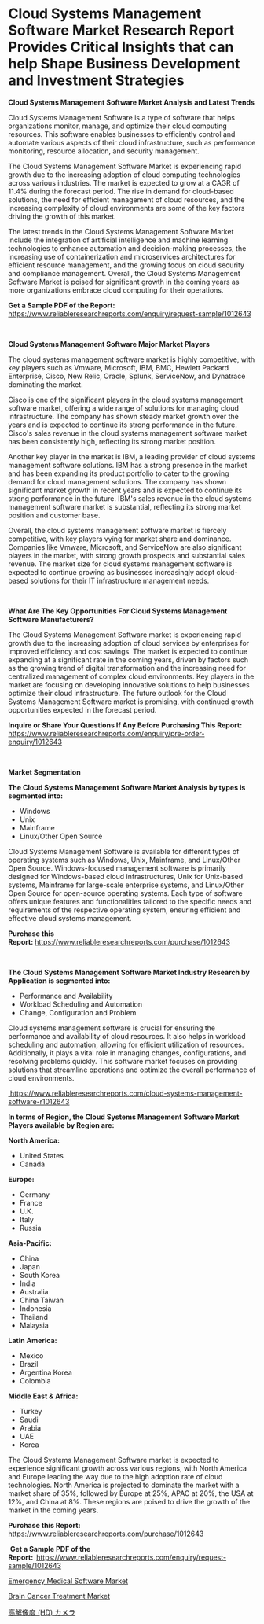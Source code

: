 <p><h1>Cloud Systems Management Software Market Research Report Provides Critical Insights that can help Shape Business Development and Investment Strategies</h1></p><p><strong>Cloud Systems Management Software Market Analysis and Latest Trends</strong></p>
<p><p>Cloud Systems Management Software is a type of software that helps organizations monitor, manage, and optimize their cloud computing resources. This software enables businesses to efficiently control and automate various aspects of their cloud infrastructure, such as performance monitoring, resource allocation, and security management.</p><p>The Cloud Systems Management Software Market is experiencing rapid growth due to the increasing adoption of cloud computing technologies across various industries. The market is expected to grow at a CAGR of 11.4% during the forecast period. The rise in demand for cloud-based solutions, the need for efficient management of cloud resources, and the increasing complexity of cloud environments are some of the key factors driving the growth of this market.</p><p>The latest trends in the Cloud Systems Management Software Market include the integration of artificial intelligence and machine learning technologies to enhance automation and decision-making processes, the increasing use of containerization and microservices architectures for efficient resource management, and the growing focus on cloud security and compliance management. Overall, the Cloud Systems Management Software Market is poised for significant growth in the coming years as more organizations embrace cloud computing for their operations.</p></p>
<p><strong>Get a Sample PDF of the Report:&nbsp;</strong> <a href="https://www.reliableresearchreports.com/enquiry/request-sample/1012643">https://www.reliableresearchreports.com/enquiry/request-sample/1012643</a></p>
<p>&nbsp;</p>
<p><strong>Cloud Systems Management Software Major Market Players</strong></p>
<p><p>The cloud systems management software market is highly competitive, with key players such as Vmware, Microsoft, IBM, BMC, Hewlett Packard Enterprise, Cisco, New Relic, Oracle, Splunk, ServiceNow, and Dynatrace dominating the market.</p><p>Cisco is one of the significant players in the cloud systems management software market, offering a wide range of solutions for managing cloud infrastructure. The company has shown steady market growth over the years and is expected to continue its strong performance in the future. Cisco's sales revenue in the cloud systems management software market has been consistently high, reflecting its strong market position.</p><p>Another key player in the market is IBM, a leading provider of cloud systems management software solutions. IBM has a strong presence in the market and has been expanding its product portfolio to cater to the growing demand for cloud management solutions. The company has shown significant market growth in recent years and is expected to continue its strong performance in the future. IBM's sales revenue in the cloud systems management software market is substantial, reflecting its strong market position and customer base.</p><p>Overall, the cloud systems management software market is fiercely competitive, with key players vying for market share and dominance. Companies like Vmware, Microsoft, and ServiceNow are also significant players in the market, with strong growth prospects and substantial sales revenue. The market size for cloud systems management software is expected to continue growing as businesses increasingly adopt cloud-based solutions for their IT infrastructure management needs.</p></p>
<p>&nbsp;</p>
<p><strong>What Are The Key Opportunities For Cloud Systems Management Software Manufacturers?</strong></p>
<p><p>The Cloud Systems Management Software market is experiencing rapid growth due to the increasing adoption of cloud services by enterprises for improved efficiency and cost savings. The market is expected to continue expanding at a significant rate in the coming years, driven by factors such as the growing trend of digital transformation and the increasing need for centralized management of complex cloud environments. Key players in the market are focusing on developing innovative solutions to help businesses optimize their cloud infrastructure. The future outlook for the Cloud Systems Management Software market is promising, with continued growth opportunities expected in the forecast period.</p></p>
<p><strong>Inquire or Share Your Questions If Any Before Purchasing This Report:</strong> <a href="https://www.reliableresearchreports.com/enquiry/pre-order-enquiry/1012643">https://www.reliableresearchreports.com/enquiry/pre-order-enquiry/1012643</a></p>
<p>&nbsp;</p>
<p><strong>Market Segmentation</strong></p>
<p><strong>The Cloud Systems Management Software Market Analysis by types is segmented into:</strong></p>
<p><ul><li>Windows</li><li>Unix</li><li>Mainframe</li><li>Linux/Other Open Source</li></ul></p>
<p><p>Cloud Systems Management Software is available for different types of operating systems such as Windows, Unix, Mainframe, and Linux/Other Open Source. Windows-focused management software is primarily designed for Windows-based cloud infrastructures, Unix for Unix-based systems, Mainframe for large-scale enterprise systems, and Linux/Other Open Source for open-source operating systems. Each type of software offers unique features and functionalities tailored to the specific needs and requirements of the respective operating system, ensuring efficient and effective cloud systems management.</p></p>
<p><strong>Purchase this Report:&nbsp;</strong><a href="https://www.reliableresearchreports.com/purchase/1012643">https://www.reliableresearchreports.com/purchase/1012643</a></p>
<p>&nbsp;</p>
<p><strong>The Cloud Systems Management Software Market Industry Research by Application is segmented into:</strong></p>
<p><ul><li>Performance and Availability</li><li>Workload Scheduling and Automation</li><li>Change, Configuration and Problem</li></ul></p>
<p><p>Cloud systems management software is crucial for ensuring the performance and availability of cloud resources. It also helps in workload scheduling and automation, allowing for efficient utilization of resources. Additionally, it plays a vital role in managing changes, configurations, and resolving problems quickly. This software market focuses on providing solutions that streamline operations and optimize the overall performance of cloud environments.</p></p>
<p><a href="https://www.reliableresearchreports.com/cloud-systems-management-software-r1012643">&nbsp;https://www.reliableresearchreports.com/cloud-systems-management-software-r1012643</a></p>
<p><strong>In terms of Region, the Cloud Systems Management Software Market Players available by Region are:</strong></p>
<p>
    <p> <strong> North America: </strong>
        <ul>
            <li>United States</li>
            <li>Canada</li>
        </ul>
        </p> 
    <p> <strong> Europe: </strong>
        <ul>
            <li>Germany</li>
            <li>France</li>
            <li>U.K.</li>
            <li>Italy</li>
            <li>Russia</li>
        </ul>
        </p> 
    <p> <strong> Asia-Pacific: </strong>
        <ul>
            <li>China</li>
            <li>Japan</li>
            <li>South Korea</li>
            <li>India</li>
            <li>Australia</li>
            <li>China Taiwan</li>
            <li>Indonesia</li>
            <li>Thailand</li>
            <li>Malaysia</li>
        </ul>
        </p> 
    <p> <strong> Latin America: </strong>
        <ul>
            <li>Mexico</li>
            <li>Brazil</li>
            <li>Argentina Korea</li>
            <li>Colombia</li>
        </ul>
        </p> 
    <p> <strong> Middle East & Africa: </strong>
        <ul>
            <li>Turkey</li>
            <li>Saudi</li>
            <li>Arabia</li>
            <li>UAE</li>
            <li>Korea</li>
        </ul>
    </p>
    </p>
<p><p>The Cloud Systems Management Software market is expected to experience significant growth across various regions, with North America and Europe leading the way due to the high adoption rate of cloud technologies. North America is projected to dominate the market with a market share of 35%, followed by Europe at 25%, APAC at 20%, the USA at 12%, and China at 8%. These regions are poised to drive the growth of the market in the coming years.</p></p>
<p><strong>Purchase this Report: </strong><a href="https://www.reliableresearchreports.com/purchase/1012643">https://www.reliableresearchreports.com/purchase/1012643</a></p>
<p>&nbsp;<strong>Get a Sample PDF of the Report:&nbsp;&nbsp;</strong><a href="https://www.reliableresearchreports.com/enquiry/request-sample/1012643">https://www.reliableresearchreports.com/enquiry/request-sample/1012643</a></p>
<p><strong></strong></p>
<p><p><a href="https://github.com/mooaaztarek/Market-Research-Report-List-1/blob/main/emergency-medical-software-market.md">Emergency Medical Software Market</a></p><p><a href="https://github.com/zmnbyevx75/Market-Research-Report-List-1/blob/main/brain-cancer-treatment-market.md">Brain Cancer Treatment Market</a></p><p><a href="https://github.com/DanykaKilback/Market-Research-Report-List-1/blob/main/6864435171583.md">高解像度 (HD) カメラ</a></p></p>